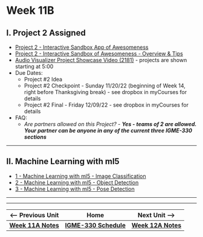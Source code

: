 # Week 11B

## I. Project 2 Assigned
- [Project 2 - Interactive Sandbox App of Awesomeness](../projects/p2.md)
- [Project 2 - Interactive Sandbox of Awesomeness - Overview & Tips](../projects/p2-overview-and-tips.md)
- [Audio Visualizer Project Showcase Video (2181)](https://video.rit.edu/Watch/Si56JxGd) - projects are shown starting at 5:00
- Due Dates:
  - Project #2 Idea
  - Project #2 Checkpoint - Sunday 11/20/22 (beginning of Week 14, right before Thanksgiving break) - see dropbox in myCourses for details
  - Project #2 Final - Friday 12/09/22 - see dropbox in myCourses for details
- FAQ:
  - *Are partners allowed on this Project?* - ***Yes - teams of 2 are allowed. Your partner can be anyone in any of the current three IGME-330 sections***

<hr>

## II. Machine Learning with ml5

- [1 - Machine Learning with ml5 - Image Classification](https://github.com/tonethar/IGME-330-Master/blob/master/notes/1-ml-pre-trained-models.md)
- [2 - Machine Learning with ml5 - Object Detection](https://github.com/tonethar/IGME-330-Master/blob/master/notes/2-ml-object-detection.md)
- [3 - Machine Learning with ml5 - Pose Detection](https://github.com/tonethar/IGME-330-Master/blob/master/notes/3-ml-posenet.md)

<hr><hr>

| <-- Previous Unit | Home | Next Unit -->
| --- | --- | --- 
| [**Week 11A Notes**](11A.md)  |  [**IGME-330 Schedule**](../schedule.md) | [**Week 12A Notes**](12A.md) 
